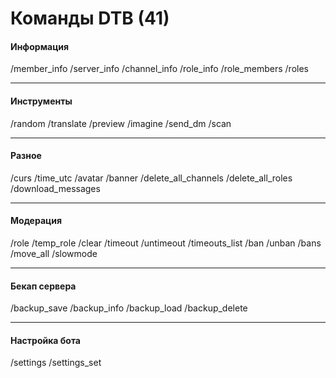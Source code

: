 # Команды DTB (41)
#### Информация
/member_info /server_info /channel_info /role_info /role_members /roles
___
#### Инструменты
/random /translate /preview /imagine /send_dm /scan
___
#### Разное
/curs /time_utc /avatar /banner /delete_all_channels /delete_all_roles /download_messages
___
#### Модерация
/role /temp_role /clear /timeout /untimeout /timeouts_list /ban /unban /bans /move_all /slowmode
___
#### Бекап сервера
/backup_save /backup_info /backup_load /backup_delete
___
#### Настройка бота
/settings /settings_set

